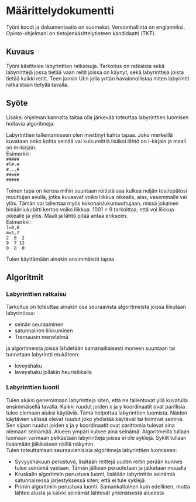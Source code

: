 # Määrittelydokumentti

Työni koodi ja dokumentaatio on suomeksi. Versionhallinta on englanniksi. Opinto-ohjelmani on tietojenkäsittelytieteen kandidaatti (TKT).

## Kuvaus
Työni käsittelee labyrinttien ratkaisuja. Tarkoitus on ratkaista sekä labyrinttejä jossa tietää vaan reitit joissa on käynyt, sekä labyrintteja joista tietää kaikki reitit. Teen jonkin UI:n jolla yritän havainnollistaa miten labyrintti ratkaistaan tietyllä tavalla.

## Syöte
Lisäksi ohjelman kannalta taitaa olla järkevää toteuttaa labyrinttien luomisen hoitavia algoritmeja.

Labyrinttien tallentamiseen olen miettinyt kahta tapaa. Joko merkeillä kuvataan onko kohta seinää vai kulkureittiä.lisäksi lähtö on l-kirjain ja maali on m-kirjain.  
Esimerkki:  
``#####``  
``#l#.#``  
``#...#``  
``##m##``  
``#####``

Toinen tapa on kertoa mihin suuntaan reitistä saa kulkea neljän tosi/epätosi muuttujan avulla, jotka kuvaavat voiko liikkua oikealle, alas, vasemmalle vai ylös. Tämän voi tallentaa myös kokonaislukumuuttujaan, missä jokainen binäärilukubitti kertoo voiko liikkua. 1001 = 9 tarkoittaa, että voi liikkua oikealle ja ylös. Maali ja lähtö pitää antaa erikseen.  
Esimerkki:  
``l=0,0``  
``m=1,2``  
``2  0  2``  
``9  7 12``  
``0  8  0``

Tulen käyttämään ainakin ensimmäistä tapaa

## Algoritmit

### Labyrinttien ratkaisu
Tarkoitus on toteuttaa ainakin osa seuraavista algoritmeista joissa liikutaan labyrintissa:
 - seinän seuraaminen
 - satunnainen liikkuminen
 - Tremauxin menetelmä

ja algoritmeista joissa lähdetään samanaikaisesti moneen suuntaan tai tunnetaan labyrintti etukäteen:
 - leveyshaku
 - leveyshaku jollakin heuristiikalla

### Labyrinttien luonti
Tulen aluksi generoimaan labyrintteja siten, että ne tallentuvat yllä kuvatulla ensimmäisellä tavalla. Kaikki ruudut joiden x ja y koordinaatit ovat parillisia tulee olemaan aluksi käytäviä. Tämä helpottaa labyrinttien luomista. Näiden käytävien välissä olevat ruudut joko yhdistää käytävät tai toimivat seininä. Sen sijaan ruudut joiden x ja y koordinaatit ovat parittomia tulevat aina olemaan seinämää. Alueen ympäri kulkee aina seinämä. Algoritmeilla tullaan luomaan varmaan pelkästään labyrintteja joissa ei ole syklejä. Syklit tullaan lisäämään jälkikäteen näillä näkymin.  
Tulen toteuttamaan seuraavienlaisia algoritmeja labyrinttien luomiseen:  
 - Syvyyshakuun perustuva, lisätään reittejä uuden reitin perään kunnes tulee seinämä vastaan. Tämän jälkeen peruutetaan ja jatketaan muualla
 - Kruskalin algoritmiin perustuva luonti, lisätään labyrinttiin seinämiä satunnaisessa järjestyksessä siten, että ei tule syklejä
 - Primin algoritmiin perustuva luonti. Samankaltainen kuin edellinen, mutta lähtee alusta ja kaikki seinämät lähtevät yhtenäisestä alueesta
